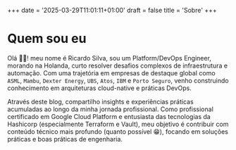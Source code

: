 +++
date = '2025-03-29T11:01:11+01:00'
draft = false
title = 'Sobre'
+++

# Quem sou eu

Olá 👋🏻! meu nome é Ricardo Silva, sou um Platform/DevOps Engineer, morando na Holanda, curto resolver desafios complexos de infraestrutura e automação. Com uma trajetória em empresas de destaque global como `ASML`, `Mambu`, `Dexter Energy`, `UBS`, `Atos`, `IBM` e `Porto Seguro`, venho construindo conhecimento em arquiteturas cloud-native e práticas DevOps.

Através deste blog, compartilho insights e experiências práticas acumuladas ao longo da minha jornada profissional. Como profissional certificado em Google Cloud Platform e entusiasta das tecnologias da Hashicorp (especialmente Terraform e Vault), meu objetivo é contribuir com conteúdo técnico mais profundo (quanto possível 😁), focando em soluções práticas e boas práticas de engenharia.
